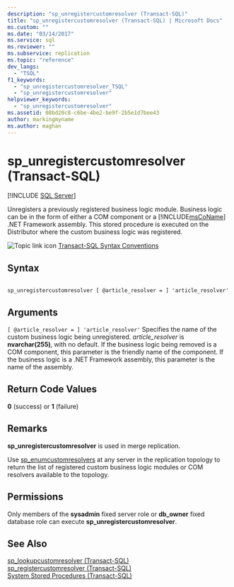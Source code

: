```yaml
---
description: "sp_unregistercustomresolver (Transact-SQL)"
title: "sp_unregistercustomresolver (Transact-SQL) | Microsoft Docs"
ms.custom: ""
ms.date: "03/14/2017"
ms.service: sql
ms.reviewer: ""
ms.subservice: replication
ms.topic: "reference"
dev_langs: 
  - "TSQL"
f1_keywords: 
  - "sp_unregistercustomresolver_TSQL"
  - "sp_unregistercustomresolver"
helpviewer_keywords: 
  - "sp_unregistercustomresolver"
ms.assetid: 08bd20c8-c6be-4be2-be9f-2b5e1d7bee43
author: markingmyname
ms.author: maghan
---
```

# sp_unregistercustomresolver (Transact-SQL)
[!INCLUDE [SQL Server](../../includes/applies-to-version/sqlserver.md)]

  Unregisters a previously registered business logic module. Business logic can be in the form of either a COM component or a [!INCLUDE[msCoName](../../includes/msconame-md.md)] .NET Framework assembly. This stored procedure is executed on the Distributor where the custom business logic was registered.  
  
 ![Topic link icon](../../database-engine/configure-windows/media/topic-link.gif "Topic link icon") [Transact-SQL Syntax Conventions](../../t-sql/language-elements/transact-sql-syntax-conventions-transact-sql.md)  
  
## Syntax  
  
```  
  
sp_unregistercustomresolver [ @article_resolver = ] 'article_resolver'   
```  
  
## Arguments  
`[ @article_resolver = ] 'article_resolver'`
 Specifies the name of the custom business logic being unregistered. *article_resolver* is **nvarchar(255)**, with no default. If the business logic being removed is a COM component, this parameter is the friendly name of the component. If the business logic is a .NET Framework assembly, this parameter is the name of the assembly.  
  
## Return Code Values  
 **0** (success) or **1** (failure)  
  
## Remarks  
 **sp_unregistercustomresolver** is used in merge replication.  
  
 Use [sp_enumcustomresolvers](../../relational-databases/system-stored-procedures/sp-enumcustomresolvers-transact-sql.md) at any server in the replication topology to return the list of registered custom business logic modules or COM resolvers available to the topology.  
  
## Permissions  
 Only members of the **sysadmin** fixed server role or **db_owner** fixed database role can execute **sp_unregistercustomresolver**.  
  
## See Also  
 [sp_lookupcustomresolver &#40;Transact-SQL&#41;](../../relational-databases/system-stored-procedures/sp-lookupcustomresolver-transact-sql.md)   
 [sp_registercustomresolver &#40;Transact-SQL&#41;](../../relational-databases/system-stored-procedures/sp-registercustomresolver-transact-sql.md)   
 [System Stored Procedures &#40;Transact-SQL&#41;](../../relational-databases/system-stored-procedures/system-stored-procedures-transact-sql.md)  
  
  
